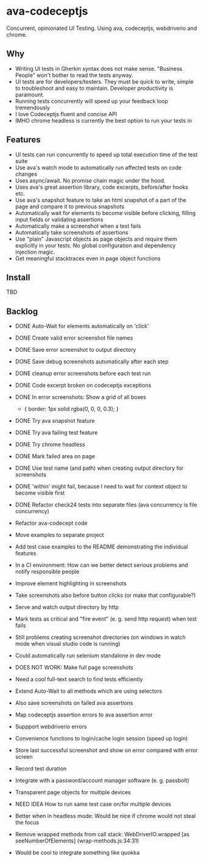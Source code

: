 ava-codeceptjs
==============

Concurrent, opinionated UI Testing. Using ava, codeceptjs, webdriverio and chrome. 

## Why

- Writing UI tests in Gherkin syntax does not make sense. "Business People" won't bother to read the tests anyway.
- UI tests are for developers/testers. They must be quick to write, simple to troubleshoot and easy to maintain. Developer productivity is paramount.
- Running tests concurrently will speed up your feedback loop tremendously
- I love Codeceptjs fluent and concise API
- IMHO chrome headless is currently the best option to run your tests in

## Features

- UI tests can run concurrently to speed up total execution time of the test suite
- Use ava's watch mode to automatically run affected tests on code changes
- Uses async/await. No promise chain magic under the hood.
- Uses ava's great assertion library, code excerpts, before/after hooks etc.
- Use ava's snapshot feature to take an html snapshot of a part of the page and compare it to previous snapshots
- Automatically wait for elements to become visible before clicking, filling input fields or validating assertions
- Automatically make a screenshot when a test fails
- Automatically take screenshots of assertions
- Use "plain" Javascript objects as page objects and require them explicitly in your tests. No global configuration and dependency injection magic.
- Get meaningful stacktraces even in page object functions

## Install

TBD

## Backlog

- DONE Auto-Wait for elements automatically on 'click'
- DONE Create valid error screenshot file names
- DONE Save error screenshot to output directory
- DONE Save debug screenshots automatically after each step
- DONE cleanup error screenshots before each test run
- DONE Code excerpt broken on codeceptjs exceptions
- DONE In error screenshots: Show a grid of all boxes
    * { 
      border: 1px solid rgba(0, 0, 0, 0.3);
    }
- DONE Try ava snapshot feature
- DONE Try ava failing test feature
- DONE Try chrome headless
- DONE Mark failed area on page
- DONE Use test name (and path) when creating output directory for screenshots

- DONE 'within' might fail, because I need to wait for context object to become visible first
- DONE Refactor check24 tests into separate files (ava concurrency is file concurrency)
- Refactor ava-codecept code
- Move examples to separate project
- Add test case examples to the README demonstrating the individual features
- In a CI environment: How can we better detect serious problems and notify responsible people
- Improve element highlighting in screenshots
- Take screenshots also before button clicks (or make that configurable?)
- Serve and watch output directory by http
- Mark tests as critical and "fire event" (e. g. send http request) when test fails
- Still problems creating screenshot directories (on windows in watch mode when visual studio code is running)
- Could automatically run selenium standalone in dev mode
- DOES NOT WORK: Make full page screenshots
- Need a cool full-text search to find tests efficiently
- Extend Auto-Wait to all methods which are using selectors
- Also save screenshots on failed ava assertions
- Map codeceptjs assertion errors to ava assertion error
- Suppport webdriverio errors
- Convenience functions to login/cache login session (speed up login)
- Store last successful screenshot and show on error compared with error screen
- Record test duration
- Integrate with a password/account manager software (e. g. passbolt)
- Transparent page objects for multiple devices
- NEED IDEA How to run same test case on/for multiple devices
- Better when in headless mode: Would be nice if chrome would not steal the focus
- Remove wrapped methods from call stack: WebDriverIO.wrapped [as seeNumberOfElements] (wrap-methods.js:34:31)
- Would be cool to integrate something like quokka